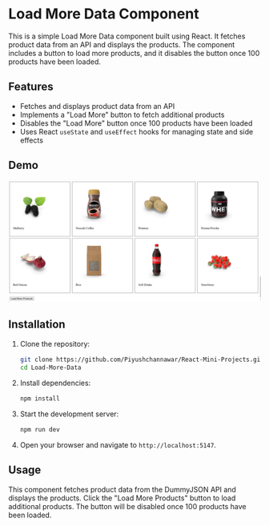 # Load More Data Component

This is a simple Load More Data component built using React. It fetches product data from an API and displays the products. The component includes a button to load more products, and it disables the button once 100 products have been loaded.

## Features

- Fetches and displays product data from an API
- Implements a "Load More" button to fetch additional products
- Disables the "Load More" button once 100 products have been loaded
- Uses React `useState` and `useEffect` hooks for managing state and side effects

## Demo

![Load More Data Demo](./public/LoadData.png)

## Installation

1. Clone the repository:

    ```sh
    git clone https://github.com/Piyushchannawar/React-Mini-Projects.git
    cd Load-More-Data
    ```

2. Install dependencies:

    ```sh
    npm install
    ```

3. Start the development server:

    ```sh
    npm run dev
    ```

4. Open your browser and navigate to `http://localhost:5147`.

## Usage

This component fetches product data from the DummyJSON API and displays the products. Click the "Load More Products" button to load additional products. The button will be disabled once 100 products have been loaded.